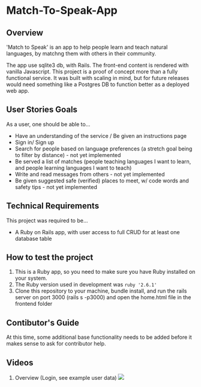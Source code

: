 # Match-To-Speak-App
## Overview
'Match to Speak' is an app to help people learn and teach natural languages, by matchng them with others in their community.

The app use sqlite3 db, with Rails.
The front-end content is rendered with vanilla Javascript.
This project is a proof of concept more than a fully functional service.
It was built with scaling in mind, but for future releases would need something like a Postgres DB to function better as a deployed web app.


## User Stories Goals
As a user, one should be able to...
- Have an understanding of the service / Be given an instructions page
- Sign in/ Sign up
- Search for people based on language preferences (a stretch goal being to filter by distance) - not yet implemented
- Be served a list of matches (people teaching languages I want to learn, and people learning languages I want to teach)
- Write and read messages from others - not yet implemented
- Be given suggested safe (verified) places to meet, w/ code words and safety tips  - not yet implemented

## Technical Requirements
This project was required to be...
- A Ruby on Rails app, with user access to full CRUD for at least one database table

## How to test the project
1. This is a Ruby app, so you need to make sure you have Ruby installed on your system.
2. The Ruby version used in development was `ruby '2.6.1'`
3. Clone this repository to your machine, bundle install, and run the rails server on port 3000 (rails s -p3000) and open the home.html file in the frontend folder

## Contibutor's Guide
At this time, some additional base functionality needs to be added before it makes sense to ask for contributor help.

## Videos
1. Overview (Login, see example user data)
![](overview.gif)
